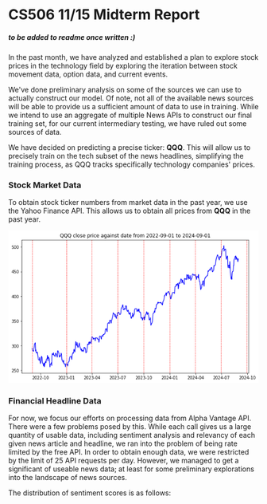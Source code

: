 # CS506 11/15 Midterm Report

##### to be added to readme once written :)

In the past month, we have analyzed and established a plan to explore stock prices in the technology field by exploring the iteration between stock movement data, option data, and current events.

We've done preliminary analysis on some of the sources we can use to actually construct our model. Of note, not all of the available news sources will be able to provide us a sufficient amount of data to use in training. While we intend to use an aggregate of multiple News APIs to construct our final training set, for our current intermediary testing, we have ruled out some sources of data.

We have decided on predicting a precise ticker: **QQQ**. This will allow us to precisely train on the tech subset of the news headlines, simplifying the training process, as QQQ tracks specifically technology companies' prices.

### Stock Market Data

To obtain stock ticker numbers from market data in the past year, we use the Yahoo Finance API. This allows us to obtain all prices from **QQQ** in the past year.

![Market Data](./plots/QQQ_price.png)

### Financial Headline Data

For now, we focus our efforts on processing data from Alpha Vantage API. There were a few problems posed by this. While each call gives us a large quantity of usable data, including sentiment analysis and relevancy of each given news article and headline, we ran into the problem of being rate limited by the free API. In order to obtain enough data, we were restricted by the limit of 25 API requests per day. However, we managed to get a significant of useable news data; at least for some preliminary explorations into the landscape of news sources.

The distribution of sentiment scores is as follows:
